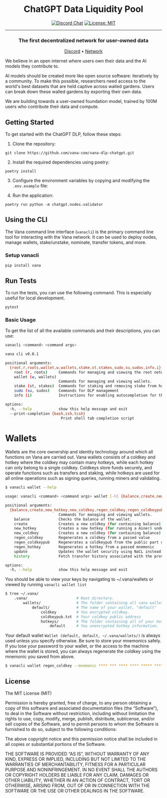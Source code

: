 <div align="center">

# **ChatGPT Data Liquidity Pool** <!-- omit in toc -->
[![Discord Chat](https://img.shields.io/discord/308323056592486420.svg)](https://discord.gg/xx98TSE8)
[![License: MIT](https://img.shields.io/badge/License-MIT-yellow.svg)](https://opensource.org/licenses/MIT)

---

### The first decentralized network for user-owned data <!-- omit in toc -->

[Discord](https://discord.gg/xx98TSE8) • [Network](https://satori.vanascan.io)

</div>

We believe in an open internet where users own their data and the AI models they contribute to.

AI models should be created more like open source software: iteratively by a community. To make this possible, researchers need access to the world's best datasets that are held captive across walled gardens. Users can break down these walled gardens by exporting their own data.

We are building towards a user-owned foundation model, trained by 100M users who contribute their data and compute.

## Getting Started

To get started with the ChatGPT DLP, follow these steps:

1. Clone the repository:
```shell
git clone https://github.com/vana-com/vana-dlp-chatgpt.git
```

2. Install the required dependencies using poetry:
```shell
poetry install
```
3. Configure the environment variables by copying and modifying the `.env.example` file:

4. Run the application:
```shell
poetry run python -m chatgpt.nodes.validator
```

## Using the CLI
The Vana command line interface (`vanacli`) is the primary command line tool for interacting with the Vana network.
It can be used to deploy nodes, manage wallets, stake/unstake, nominate, transfer tokens, and more.

### Setup vanacli

```shell
pip install vana
```

## Run Tests
To run the tests, you can use the following command. This is especially useful for local development.

```bash
pytest
```

### Basic Usage

To get the list of all the available commands and their descriptions, you can use:

```bash
vanacli <command> <command args>

vana cli v0.0.1

positional arguments:
  {root,r,roots,wallet,w,wallets,stake,st,stakes,sudo,su,sudos,info,i}
    root (r, roots)     Commands for managing and viewing the root network.
    wallet (w, wallets)
                        Commands for managing and viewing wallets.
    stake (st, stakes)  Commands for staking and removing stake from hotkey accounts.
    sudo (su, sudos)    Commands for DLP management
    info (i)            Instructions for enabling autocompletion for the CLI.

options:
  -h, --help            show this help message and exit
  --print-completion {bash,zsh,tcsh}
                         Print shell tab completion script
```

# Wallets

Wallets are the core ownership and identity technology around which all functions on Vana are carried out.
Vana wallets consists of a coldkey and hotkey where the coldkey may contain many hotkeys, while each hotkey can only belong to a single coldkey.
Coldkeys store funds securely, and operate functions such as transfers and staking, while hotkeys are used for all online operations such as signing queries, running miners and validating.


```bash
$ vanacli wallet --help

usage: vanacli <command> <command args> wallet [-h] {balance,create,new_hotkey,new_coldkey,regen_coldkey,regen_coldkeypub,regen_hotkey,update,history} ...

positional arguments:
  {balance,create,new_hotkey,new_coldkey,regen_coldkey,regen_coldkeypub,regen_hotkey,update,history}
                        Commands for managing and viewing wallets.
    balance             Checks the balance of the wallet.
    create              Creates a new coldkey (for containing balance) under the specified path.
    new_hotkey          Creates a new hotkey (for running a miner) under the specified path.
    new_coldkey         Creates a new coldkey (for containing balance) under the specified path.
    regen_coldkey       Regenerates a coldkey from a passed value
    regen_coldkeypub    Regenerates a coldkeypub from the public part of the coldkey.
    regen_hotkey        Regenerates a hotkey from a passed mnemonic
    update              Updates the wallet security using NaCL instead of ansible vault.
    history             Fetch transfer history associated with the provided wallet

options:
  -h, --help            show this help message and exit
```

You should be able to view your keys by navigating to ~/.vana/wallets or viewed by running ```vanacli wallet list```
```bash
$ tree ~/.vana/
    .vana/                      # Root directory.
        wallets/                # The folder containing all vana wallets.
            default/            # The name of your wallet, "default"
                coldkey         # You encrypted coldkey.
                coldkeypub.txt  # Your coldkey public address
                hotkeys/        # The folder containing all of your hotkeys.
                    default     # You unencrypted hotkey information.
```
Your default wallet ```Wallet (default, default, ~/.vana/wallets/)``` is always used unless you specify otherwise.
Be sure to store your mnemonics safely.
If you lose your password to your wallet, or the access to the machine where the wallet is stored, you can always regenerate the coldkey using the mnemonic you saved from above.
```bash
$ vanacli wallet regen_coldkey --mnemonic **** *** **** **** ***** **** *** **** **** **** ***** *****
```

## License
The MIT License (MIT)

Permission is hereby granted, free of charge, to any person obtaining a copy of this software and associated documentation files (the “Software”), to deal in the Software without restriction, including without limitation the rights to use, copy, modify, merge, publish, distribute, sublicense, and/or sell copies of the Software, and to permit persons to whom the Software is furnished to do so, subject to the following conditions:

The above copyright notice and this permission notice shall be included in all copies or substantial portions of the Software.

THE SOFTWARE IS PROVIDED “AS IS”, WITHOUT WARRANTY OF ANY KIND, EXPRESS OR IMPLIED, INCLUDING BUT NOT LIMITED TO THE WARRANTIES OF MERCHANTABILITY, FITNESS FOR A PARTICULAR PURPOSE AND NONINFRINGEMENT. IN NO EVENT SHALL THE AUTHORS OR COPYRIGHT HOLDERS BE LIABLE FOR ANY CLAIM, DAMAGES OR OTHER LIABILITY, WHETHER IN AN ACTION OF CONTRACT, TORT OR OTHERWISE, ARISING FROM, OUT OF OR IN CONNECTION WITH THE SOFTWARE OR THE USE OR OTHER DEALINGS IN THE SOFTWARE.
